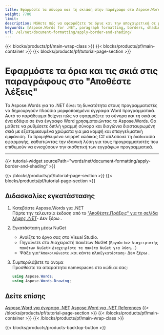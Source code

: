 ```yaml
---
title: Εφαρμόστε τα σύνορα και τη σκιάση στην παράγραφο στο Aspose.Words για το .NET  
weight: 7700
limit: 
description: Μάθετε πώς να εφαρμόζετε τα όρια και την αποχαιρετική σε μια παράγραφο σε έγγραφα Word χρησιμοποιώντας το Aspose.Words για .NET. Σχετικό οδηγό βήμα-βήμα με παράδειγμα κώδικα συμπεριλαμβανομένου.
keywords: [Aspose.Words for .NET, paragraph formatting, borders, shading, Word documents, C# tutorial, document formatting]
url: /el/net/document-formatting/apply-border-and-shading/
---
```

{{< blocks/products/pf/main-wrap-class >}}
{{< blocks/products/pf/main-container >}}
{{< blocks/products/pf/tutorial-page-section >}}

# Εφαρμόστε τα όρια και τις σκιά στις παραγράφους στο "Αποθέστε λέξεις"
Το Aspose.Words για το .NET δίνει τη δυνατότητα στους προγραμματιστές να δημιουργούν πλούσια μορφοποιημένα έγγραφα Word προγραμματικά. Αυτό το παράδειγμα δείχνει πώς να εφαρμόζετε τα σύνορα και τη σκιά σε ένα εδάφιο σε ένα έγγραφο Word χρησιμοποιώντας το Aspose.Words. Θα μάθετε να ρυθμίσετε διπλή γραμμή σύνορα και διαγώνια διασταυρωμένη σκιά με εξατομικευμένα χρώματα για μια κομψή και επαγγελματική εμφάνιση. Το προμηθευμένο snippet κώδικας C# απλοποιεί τη διαδικασία εφαρμογής, καθιστώντας την ιδανική λύση για τους προγραμματιστές που επιθυμούν να ενισχύσουν την αισθητική των εγγράφων προγραμματικά.  

---
{{< tutorial-widget sourcePath="words/net/document-formatting/apply-border-and-shading" >}}

{{< /blocks/products/pf/tutorial-page-section >}}
{{< blocks/products/pf/tutorial-page-section >}}
## Διδασκαλίες εγκατάστασης  

1. Κατεβάστε Aspose.Words για .NET  
   Πάρτε την τελευταία έκδοση από το ["Αποθέστε.Πράξεις" για τη σελίδα λήψης .NET](https://releases.aspose.com/words/net/)\- Δεν ξέρω .  

2. Εγκατάσταση μέσω NuGet  
   * Ανοίξτε το έργο σας στο Visual Studio.  
   * Πηγαίνετε στο Διαχειριστή πακέτων NuGet (`Εργαλεία`> `Διαχειριστής πακέτων NuGet`> `Διαχειρίστε τα πακέτα NuGet για λύση..`)  
   * Ψάξε για`"Αποκοινώνεστε.`και κάντε κλικ`Εγκατάσταση`\- Δεν ξέρω .  

3. Συμπεριλάβετε το όνομα  
   Προσθέστε τα απαραίτητα namespaces στο κώδικα σας:  
   ```csharp
   using Aspose.Words;
   using Aspose.Words.Drawing;
   ```  


## Δείτε επίσης
[Aspose.Word για έγγραφο .NET](https://docs.aspose.com/words/net/)
[Aspose.Word για .NET References](https://reference.aspose.com/words/net/)
{{< /blocks/products/pf/tutorial-page-section >}}
{{< /blocks/products/pf/main-container >}}
{{< /blocks/products/pf/main-wrap-class >}}

{{< blocks/products/products-backtop-button >}}
